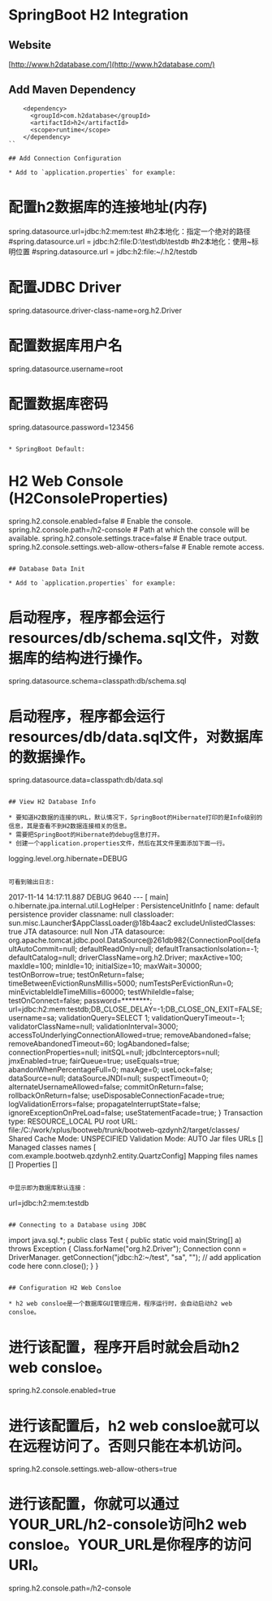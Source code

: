 # SpringBoot H2 Integration

## Website

[http://www.h2database.com/](http://www.h2database.com/)


## Add Maven Dependency

```
    <dependency>
      <groupId>com.h2database</groupId>
      <artifactId>h2</artifactId>
      <scope>runtime</scope>
    </dependency>
``

## Add Connection Configuration

* Add to `application.properties` for example:

```
# 配置h2数据库的连接地址(内存)
spring.datasource.url=jdbc:h2:mem:test
#h2本地化：指定一个绝对的路径
#spring.datasource.url = jdbc:h2:file:D:\\test\\db\\testdb
#h2本地化：使用~标明位置
#spring.datasource.url = jdbc:h2:file:~/.h2/testdb
# 配置JDBC Driver
spring.datasource.driver-class-name=org.h2.Driver
# 配置数据库用户名
spring.datasource.username=root
# 配置数据库密码
spring.datasource.password=123456
```

* SpringBoot Default:

```
# H2 Web Console (H2ConsoleProperties)
spring.h2.console.enabled=false # Enable the console.
spring.h2.console.path=/h2-console # Path at which the console will be available.
spring.h2.console.settings.trace=false # Enable trace output.
spring.h2.console.settings.web-allow-others=false # Enable remote access.
```

## Database Data Init

* Add to `application.properties` for example:

```
# 启动程序，程序都会运行resources/db/schema.sql文件，对数据库的结构进行操作。
spring.datasource.schema=classpath:db/schema.sql
# 启动程序，程序都会运行resources/db/data.sql文件，对数据库的数据操作。
spring.datasource.data=classpath:db/data.sql
```

## View H2 Database Info

* 要知道H2数据的连接的URL，默认情况下，SpringBoot的Hibernate打印的是Info级别的信息，其是查看不到H2数据连接相关的信息。
* 需要把SpringBoot的Hibernate的debug信息打开。
* 创建一个application.properties文件，然后在其文件里面添加下面一行。

```
logging.level.org.hibernate=DEBUG
```

可看到输出日志:

```
2017-11-14 14:17:11.887 DEBUG 9640 --- [           main] o.hibernate.jpa.internal.util.LogHelper  : PersistenceUnitInfo [
	name: default
	persistence provider classname: null
	classloader: sun.misc.Launcher$AppClassLoader@18b4aac2
	excludeUnlistedClasses: true
	JTA datasource: null
	Non JTA datasource: org.apache.tomcat.jdbc.pool.DataSource@261db982{ConnectionPool[defaultAutoCommit=null; defaultReadOnly=null; defaultTransactionIsolation=-1; defaultCatalog=null; driverClassName=org.h2.Driver; maxActive=100; maxIdle=100; minIdle=10; initialSize=10; maxWait=30000; testOnBorrow=true; testOnReturn=false; timeBetweenEvictionRunsMillis=5000; numTestsPerEvictionRun=0; minEvictableIdleTimeMillis=60000; testWhileIdle=false; testOnConnect=false; password=********; url=jdbc:h2:mem:testdb;DB_CLOSE_DELAY=-1;DB_CLOSE_ON_EXIT=FALSE; username=sa; validationQuery=SELECT 1; validationQueryTimeout=-1; validatorClassName=null; validationInterval=3000; accessToUnderlyingConnectionAllowed=true; removeAbandoned=false; removeAbandonedTimeout=60; logAbandoned=false; connectionProperties=null; initSQL=null; jdbcInterceptors=null; jmxEnabled=true; fairQueue=true; useEquals=true; abandonWhenPercentageFull=0; maxAge=0; useLock=false; dataSource=null; dataSourceJNDI=null; suspectTimeout=0; alternateUsernameAllowed=false; commitOnReturn=false; rollbackOnReturn=false; useDisposableConnectionFacade=true; logValidationErrors=false; propagateInterruptState=false; ignoreExceptionOnPreLoad=false; useStatementFacade=true; }
	Transaction type: RESOURCE_LOCAL
	PU root URL: file:/C:/work/xplus/bootweb/trunk/bootweb-qzdynh2/target/classes/
	Shared Cache Mode: UNSPECIFIED
	Validation Mode: AUTO
	Jar files URLs []
	Managed classes names [
		com.example.bootweb.qzdynh2.entity.QuartzConfig]
	Mapping files names []
	Properties []
```

中显示即为数据库默认连接：
```
url=jdbc:h2:mem:testdb
```

## Connecting to a Database using JDBC

```
import java.sql.*;
public class Test {
    public static void main(String[] a)
            throws Exception {
        Class.forName("org.h2.Driver");
        Connection conn = DriverManager.
            getConnection("jdbc:h2:~/test", "sa", "");
        // add application code here
        conn.close();
    }
}
```

## Configuration H2 Web Consloe

* h2 web consloe是一个数据库GUI管理应用，程序运行时，会自动启动h2 web consloe。

```
# 进行该配置，程序开启时就会启动h2 web consloe。
spring.h2.console.enabled=true
# 进行该配置后，h2 web consloe就可以在远程访问了。否则只能在本机访问。
spring.h2.console.settings.web-allow-others=true
# 进行该配置，你就可以通过YOUR_URL/h2-console访问h2 web consloe。YOUR_URL是你程序的访问URl。
spring.h2.console.path=/h2-console
```
